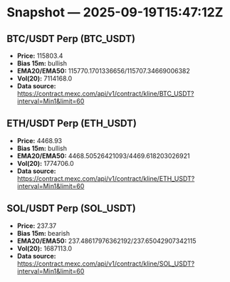 # Snapshot — 2025-09-19T15:47:12Z

## BTC/USDT Perp (BTC_USDT)
- **Price:** 115803.4
- **Bias 15m:** bullish
- **EMA20/EMA50:** 115770.1701336656/115707.34669006382
- **Vol(20):** 7114168.0
- **Data source:** https://contract.mexc.com/api/v1/contract/kline/BTC_USDT?interval=Min1&limit=60

## ETH/USDT Perp (ETH_USDT)
- **Price:** 4468.93
- **Bias 15m:** bullish
- **EMA20/EMA50:** 4468.50526421093/4469.618203026921
- **Vol(20):** 1774706.0
- **Data source:** https://contract.mexc.com/api/v1/contract/kline/ETH_USDT?interval=Min1&limit=60

## SOL/USDT Perp (SOL_USDT)
- **Price:** 237.37
- **Bias 15m:** bearish
- **EMA20/EMA50:** 237.48617976362192/237.65042907342115
- **Vol(20):** 1687113.0
- **Data source:** https://contract.mexc.com/api/v1/contract/kline/SOL_USDT?interval=Min1&limit=60
